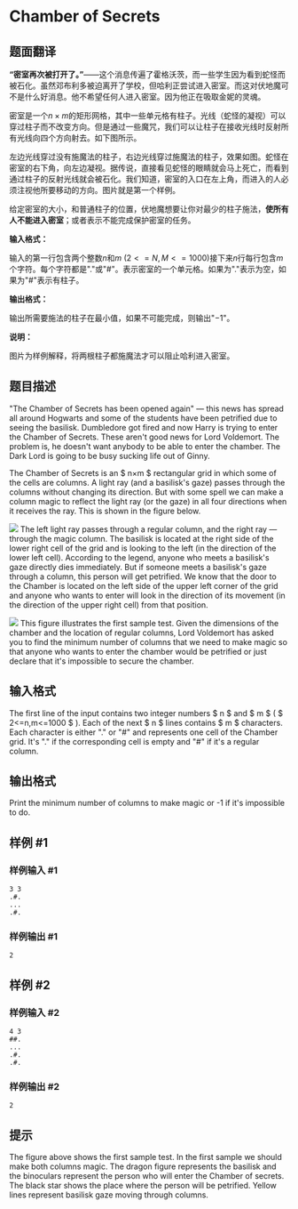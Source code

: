 # Chamber of Secrets

## 题面翻译

**“密室再次被打开了。”**——这个消息传遍了霍格沃茨，而一些学生因为看到蛇怪而被石化。虽然邓布利多被迫离开了学校，但哈利正尝试进入密室。而这对伏地魔可不是什么好消息。他不希望任何人进入密室。因为他正在吸取金妮的灵魂。

密室是一个$n×m$的矩形网格，其中一些单元格有柱子。光线（蛇怪的凝视）可以穿过柱子而不改变方向。但是通过一些魔咒，我们可以让柱子在接收光线时反射所有光线向四个方向射去。如下图所示。

左边光线穿过没有施魔法的柱子，右边光线穿过施魔法的柱子，效果如图。蛇怪在密室的右下角，向左边凝视。据传说，直接看见蛇怪的眼睛就会马上死亡，而看到通过柱子的反射光线就会被石化。我们知道，密室的入口在左上角，而进入的人必须注视他所要移动的方向。图片就是第一个样例。

给定密室的大小，和普通柱子的位置，伏地魔想要让你对最少的柱子施法，**使所有人不能进入密室**；或者表示不能完成保护密室的任务。

**输入格式：**

输入的第一行包含两个整数$n$和$m$ $(2<=N,M<=1000)$接下来$n$行每行包含$m$个字符。每个字符都是"."或"#"。表示密室的一个单元格。如果为"."表示为空，如果为"#"表示有柱子。

**输出格式：**

输出所需要施法的柱子在最小值，如果不可能完成，则输出"$-1$"。

**说明：**

图片为样例解释，将两根柱子都施魔法才可以阻止哈利进入密室。

## 题目描述

"The Chamber of Secrets has been opened again" — this news has spread all around Hogwarts and some of the students have been petrified due to seeing the basilisk. Dumbledore got fired and now Harry is trying to enter the Chamber of Secrets. These aren't good news for Lord Voldemort. The problem is, he doesn't want anybody to be able to enter the chamber. The Dark Lord is going to be busy sucking life out of Ginny.

The Chamber of Secrets is an $ n×m $ rectangular grid in which some of the cells are columns. A light ray (and a basilisk's gaze) passes through the columns without changing its direction. But with some spell we can make a column magic to reflect the light ray (or the gaze) in all four directions when it receives the ray. This is shown in the figure below.

 ![](https://cdn.luogu.com.cn/upload/vjudge_pic/CF173B/4953c68e7e028d0284ff8b33a4cd5ba770c5f7ef.png) The left light ray passes through a regular column, and the right ray — through the magic column. The basilisk is located at the right side of the lower right cell of the grid and is looking to the left (in the direction of the lower left cell). According to the legend, anyone who meets a basilisk's gaze directly dies immediately. But if someone meets a basilisk's gaze through a column, this person will get petrified. We know that the door to the Chamber is located on the left side of the upper left corner of the grid and anyone who wants to enter will look in the direction of its movement (in the direction of the upper right cell) from that position.

 ![](https://cdn.luogu.com.cn/upload/vjudge_pic/CF173B/ba6e758f7280b60525185b5ab7cbc35edd6aeb84.png) This figure illustrates the first sample test. Given the dimensions of the chamber and the location of regular columns, Lord Voldemort has asked you to find the minimum number of columns that we need to make magic so that anyone who wants to enter the chamber would be petrified or just declare that it's impossible to secure the chamber.

## 输入格式

The first line of the input contains two integer numbers $ n $ and $ m $ ( $ 2<=n,m<=1000 $ ). Each of the next $ n $ lines contains $ m $ characters. Each character is either "." or "\#" and represents one cell of the Chamber grid. It's "." if the corresponding cell is empty and "\#" if it's a regular column.

## 输出格式

Print the minimum number of columns to make magic or -1 if it's impossible to do.

## 样例 #1

### 样例输入 #1

```
3 3
.#.
...
.#.
```

### 样例输出 #1

```
2
```

## 样例 #2

### 样例输入 #2

```
4 3
##.
...
.#.
.#.
```

### 样例输出 #2

```
2
```

## 提示

The figure above shows the first sample test. In the first sample we should make both columns magic. The dragon figure represents the basilisk and the binoculars represent the person who will enter the Chamber of secrets. The black star shows the place where the person will be petrified. Yellow lines represent basilisk gaze moving through columns.
